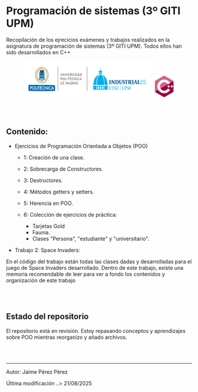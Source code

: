 # Programación de sistemas (3º GITI UPM)

Recopilación de los ejrecicios exámenes y trabajos realizados en la asignatura de programación de sistemas (3º GITI UPM). Todos ellos han sido desarrollados en C++
<p align="center">
<img src="https://github.com/jimmyperezp/Programacion_de_sistemas/blob/main/logo%20escuela.png" alt="logo industriales" width="350" height="100"/>  <img src="https://github.com/jimmyperezp/jimmyperezp/blob/main/cpp.svg" alt="c++" width="60" height="60"/>  
</p>
<br><br>

## Contenido:


- Ejercicios de Programación Orientada a Objetos (POO)
  - 1: Creación de una clase.
  - 2: Sobrecarga de Constructores.
  - 3: Destructores. 
  - 4: Métodos getters y setters.
  - 5: Herencia en POO. 
  - 6: Colección de ejercicios de práctica: 
    
    - Tarjetas Gold
    - Faunia. 
    - Clases "Persona", "estudiante" y "universitario".
 


- Trabajo 2: Space Invaders:

En el código del trabajo están todas las clases dadas y desarrolladas para el juego de Space Invaders desarrollado. Dentro de este trabajo, existe una memoria recomendable de leer para ver a fondo los contenidos y organización de este trabajo

<br><br>

## Estado del repositorio

El repositorio está en revisión. Estoy repasando conceptos y aprendizajes sobre POO mientras reorganizo y añado archivos.

<br><br>


--------
Autor: Jaime Pérez Pérez

Última modificación ..> 21/08/2025



